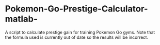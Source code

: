 # Pokemon-Go-Prestige-Calculator-matlab-
A script to calculate prestige gain for training Pokemon Go gyms. Note that the formula used is currently out of date so the results will be incorrect.
